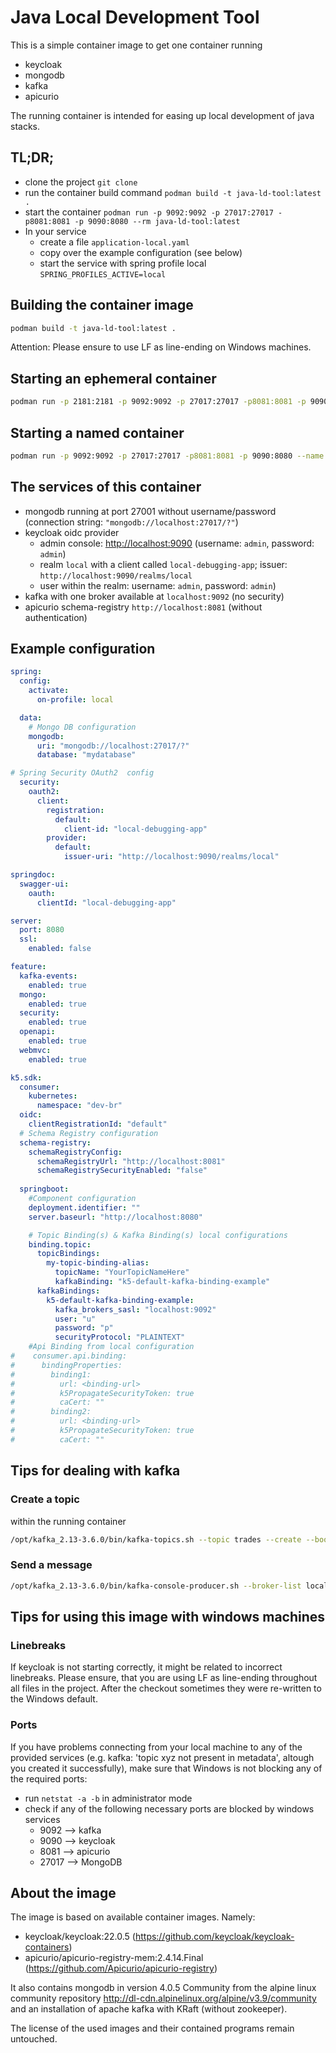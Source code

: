 # Java Local Development Tool

This is a simple container image to get one container running

- keycloak
- mongodb
- kafka
- apicurio

The running container is intended for easing up local development of java stacks.

## TL;DR;

- clone the project `git clone `
- run the container build command `podman build -t java-ld-tool:latest .`
- start the container `podman run -p 9092:9092 -p 27017:27017 -p8081:8081 -p 9090:8080 --rm java-ld-tool:latest`
- In your service
  - create a file `application-local.yaml`
  - copy over the example configuration (see below)
  - start the service with spring profile local `SPRING_PROFILES_ACTIVE=local`

## Building the container image

```sh
podman build -t java-ld-tool:latest .
```

Attention: Please ensure to use LF as line-ending on Windows machines.

## Starting an ephemeral container

```sh
podman run -p 2181:2181 -p 9092:9092 -p 27017:27017 -p8081:8081 -p 9090:8080 --rm java-ld-tool:latest
```

## Starting a named container

```sh
podman run -p 9092:9092 -p 27017:27017 -p8081:8081 -p 9090:8080 --name java-ld-tool java-ld-tool:latest
```

## The services of this container

- mongodb running at port 27001 without username/password (connection string: `"mongodb://localhost:27017/?"`)
- keycloak oidc provider
  - admin console: <http://localhost:9090> (username: `admin`, password: `admin`)
  - realm `local` with a client called `local-debugging-app`; issuer: `http://localhost:9090/realms/local`
  - user within the realm: username: `admin`, password: `admin`)
- kafka with one broker available at `localhost:9092` (no security)
- apicurio schema-registry `http://localhost:8081` (without authentication)

## Example configuration

```yaml
spring:
  config:
    activate:
      on-profile: local

  data:
    # Mongo DB configuration
    mongodb:
      uri: "mongodb://localhost:27017/?"
      database: "mydatabase"

# Spring Security OAuth2  config
  security:
    oauth2:
      client:
        registration:
          default:
            client-id: "local-debugging-app"
        provider:
          default:
            issuer-uri: "http://localhost:9090/realms/local"

springdoc:
  swagger-ui:
    oauth:
      clientId: "local-debugging-app"

server:
  port: 8080
  ssl:
    enabled: false

feature:
  kafka-events:
    enabled: true
  mongo:
    enabled: true
  security:
    enabled: true
  openapi:
    enabled: true
  webmvc:
    enabled: true

k5.sdk:
  consumer:
    kubernetes:
      namespace: "dev-br"
  oidc:
    clientRegistrationId: "default"
  # Schema Registry configuration
  schema-registry:
    schemaRegistryConfig:
      schemaRegistryUrl: "http://localhost:8081"
      schemaRegistrySecurityEnabled: "false"
  
  springboot: 
    #Component configuration
    deployment.identifier: ""
    server.baseurl: "http://localhost:8080"

    # Topic Binding(s) & Kafka Binding(s) local configurations
    binding.topic:
      topicBindings:
        my-topic-binding-alias:
          topicName: "YourTopicNameHere"
          kafkaBinding: "k5-default-kafka-binding-example"
      kafkaBindings:
        k5-default-kafka-binding-example:
          kafka_brokers_sasl: "localhost:9092"
          user: "u"
          password: "p"
          securityProtocol: "PLAINTEXT"
    #Api Binding from local configuration
#    consumer.api.binding:
#      bindingProperties:
#        binding1:
#          url: <binding-url>
#          k5PropagateSecurityToken: true
#          caCert: ""
#        binding2:
#          url: <binding-url>
#          k5PropagateSecurityToken: true
#          caCert: ""
```

## Tips for dealing with kafka

### Create a topic

within the running container

```sh
/opt/kafka_2.13-3.6.0/bin/kafka-topics.sh --topic trades --create --bootstrap-server localhost:9092 --partitions 1 --replication-factor 1
```

### Send a message

```sh
/opt/kafka_2.13-3.6.0/bin/kafka-console-producer.sh --broker-list localhost:9092 --topic mytopic2 --property parse.key=true --property key.separator=":"
```

## Tips for using this image with windows machines

### Linebreaks

If keycloak is not starting correctly, it might be related to incorrect linebreaks. Please ensure, that you are using LF as line-ending throughout all files in the project. After the checkout sometimes they were re-written to the Windows default.

### Ports

If you have problems connecting from your local machine to any of the provided services (e.g. kafka: 'topic xyz not present in metadata', altough you created it successfully), make sure that Windows is not blocking any of the required ports:

- run `netstat -a -b` in administrator mode
- check if any of the following necessary ports are blocked by windows services
  - 9092 --> kafka
  - 9090 --> keycloak
  - 8081 --> apicurio
  - 27017 --> MongoDB

## About the image

The image is based on available container images. Namely:

- keycloak/keycloak:22.0.5 (<https://github.com/keycloak/keycloak-containers>)
- apicurio/apicurio-registry-mem:2.4.14.Final (<https://github.com/Apicurio/apicurio-registry>)

It also contains mongodb in version 4.0.5 Community from the alpine linux community repository <http://dl-cdn.alpinelinux.org/alpine/v3.9/community> and an installation of apache kafka with KRaft (without zookeeper).

The license of the used images and their contained programs remain untouched.
